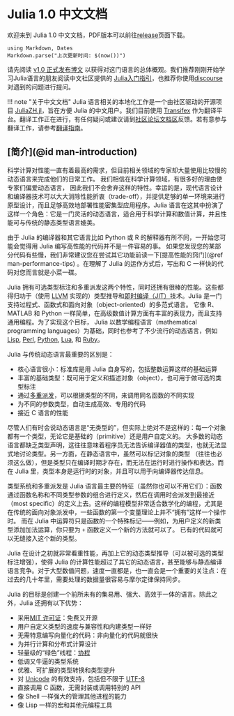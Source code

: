 # Julia 1.0 中文文档

欢迎来到 Julia 1.0 中文文档，PDF版本可以前往[release](https://github.com/JuliaCN/JuliaZH.jl/releases/latest)页面下载。

```@eval
using Markdown, Dates
Markdown.parse("上次更新时间: $(now())")
```

请先阅读 [v1.0 正式发布博文](https://julialang.org/blog/2018/08/one-point-zero-zh_cn) 以获得对这门语言的总体概观。我们推荐刚刚开始学习Julia语言的朋友阅读中文社区提供的 [Julia入门指引](https://discourse.juliacn.com/t/topic/159)，也推荐你使用[discourse](http://discourse.juliacn.com)对遇到的问题进行提问。

!!! note "关于中文文档"
    Julia 语言相关的本地化工作是一个由社区驱动的开源项目 [JuliaZH.jl](https://github.com/JuliaCN/JuliaZH.jl)，旨在方便 Julia 的中文用户。我们目前使用 [Transifex](https://www.transifex.com) 作为翻译平台。翻译工作正在进行，有任何疑问或建议请到[社区论坛文档区](http://discourse.juliacn.com/c/community/document)反馈。若有意参与翻译工作，请参考[翻译指南](http://discourse.juliacn.com/t/topic/277)。

## [简介](@id man-introduction)

科学计算对性能一直有着最高的需求，但目前相关领域的专家却大量使用比较慢的动态语言来完成他们的日常工作。
我们相信在科学计算领域，有很多好的理由使专家们偏爱动态语言， 因此我们不会舍弃这样的特性。幸运的是，现代语言设计和编译器技术可以大大消除性能折衷（trade-off），并提供足够的单一环境来进行原型设计，而且足够高效地部署性能密集型应用程序。Julia 语言在这其中扮演了这样一个角色：它是一门灵活的动态语言，适合用于科学计算和数值计算，并且性能可与传统的静态类型语言媲美。

由于 Julia 的编译器和其它语言比如 Python 或 R 的解释器有所不同，一开始您可能会觉得用 Julia 编写高性能的代码并不是一件容易的事。
如果您发现您的某部分代码有些慢，我们非常建议您在尝试其它功能前读一下[提高性能的窍门](@ref man-performance-tips) 。在理解了 Julia 的运作方式后，写出和 C 一样快的代码对您而言就是小菜一碟。

Julia 拥有可选类型标注和多重派发这两个特性，同时还拥有很棒的性能。这些都得归功于（使用 [LLVM](https://en.wikipedia.org/wiki/Low_Level_Virtual_Machine) 实现的）类型推导和[即时编译（JIT）](https://en.wikipedia.org/wiki/Just-in-time_compilation)技术。Julia 是一门支持过程式、函数式和面向对象（object-oriented）的多范式语言。
它像 R、MATLAB 和 Python 一样简单，在高级数值计算方面有丰富的表现力，而且支持通用编程。为了实现这个目标，
Julia 以数学编程语言（mathematical programming languages）为基础，同时也参考了不少流行的动态语言，例如 [Lisp](https://en.wikipedia.org/wiki/Lisp_(programming_language)), [Perl](https://en.wikipedia.org/wiki/Perl_(programming_language)),
[Python](https://en.wikipedia.org/wiki/Python_(programming_language)), [Lua](https://en.wikipedia.org/wiki/Lua_(programming_language)),
和 [Ruby](https://en.wikipedia.org/wiki/Ruby_(programming_language))。

Julia 与传统动态语言最重要的区别是：

  * 核心语言很小：标准库是用 Julia 自身写的，包括整数运算这样的基础运算
  * 丰富的基础类型：既可用于定义和描述对象（object），也可用于做可选的类型标注
  * 通过[多重派发](https://en.wikipedia.org/wiki/Multiple_dispatch)，可以根据类型的不同，来调用同名函数的不同实现
  * 为不同的参数类型，自动生成高效、专用的代码
  * 接近 C 语言的性能

尽管人们有时会说动态语言是“无类型的”，但实际上绝对不是这样的：每一个对象都有一个类型，无论它是基础的（primitive）还是用户自定义的。
大多数的动态语言都缺乏类型声明，这往往意味着程序员无法告诉编译器值的类型，也就无法显式地讨论类型。另一方面，在静态语言中，虽然可以标记对象的类型
（往往也必须这么做），但是类型只在编译时期才存在，而无法在运行时进行操作和表达。而在 Julia 里，类型本身是运行时的对象，并且可以用于向编译器传达信息。

类型系统和多重派发是 Julia 语言最主要的特征（虽然你也可以不用它们）：函数通过函数名称和不同类型参数的组合进行定义，然后在调用时会派发到最接近（most specific）的定义上去。这样的编程模型非常适合数学化的编程，尤其是在传统的面向对象派发中，一些函数的第一个变量理论上并不“拥有”这样一个操作时。
而在 Julia 中运算符只是函数的一个特殊标记——例如，为用户定义的新类型添加加法运算，你只要为 `+` 函数定义一个新的方法就可以了。
已有的代码就可以无缝接入这个新的类型。

Julia 在设计之初就非常看重性能，再加上它的动态类型推导（可以被可选的类型标注增强），使得 Julia 的计算性能超过了其它的动态语言，甚至能够与静态编译语言竞争。对于大型数值问题，速度一直都是，也一直会是一个重要的关注点：在过去的几十年里，需要处理的数据量很容易与摩尔定律保持同步。

Julia 的目标是创建一个前所未有的集易用、强大、高效于一体的语言。除此之外，Julia 还拥有以下优势：

  * 采用[MIT 许可证](https://github.com/JuliaLang/julia/blob/master/LICENSE.md)：免费又开源
  * 用户自定义类型的速度与兼容性和内建类型一样好
  * 无需特意编写向量化的代码：非向量化的代码就很快
  * 为并行计算和分布式计算设计
  * 轻量级的“绿色”线程：[协程](https://en.wikipedia.org/wiki/Coroutine)
  * 低调又牛逼的类型系统
  * 优雅、可扩展的类型转换和类型提升
  * 对 [Unicode](https://en.wikipedia.org/wiki/Unicode) 的有效支持，包括但不限于 [UTF-8](https://en.wikipedia.org/wiki/UTF-8)
  * 直接调用 C 函数，无需封装或调用特别的 API
  * 像 Shell 一样强大的管理其他进程的能力
  * 像 Lisp 一样的宏和其他元编程工具
